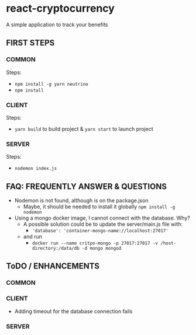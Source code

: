 # react-cryptocurrency
A simple application to track your benefits

## FIRST STEPS

### COMMON

Steps:
* `npm install -g yarn neutrino`
* `npm install`

### CLIENT

Steps:
* `yarn build` to build project & `yarn start` to launch project

### SERVER

Steps:
* `nodemon index.js`

## FAQ: FREQUENTLY ANSWER & QUESTIONS

* Nodemon is not found, although is on the package.json
    * Maybe, it should be needed to install it globally  `npm install -g nodemon`
* Using a mongo docker image, I cannot connect with the database. Why?
    * A possible solution could be to update the server/main.js file with: 
        * `'database': 'container-mongo-name://localhost:27017'` 
    * and run 
        * `docker run --name critpo-mongo -p 27017:27017 -v /host-directory:/data/db -d mongo mongod`

## ToDO / ENHANCEMENTS

### COMMON

### CLIENT

* Adding timeout for the database connection fails 

### SERVER

